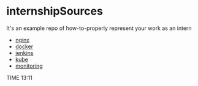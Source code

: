 # internshipSources
It's an example repo of how-to-properly represent your work as an intern

- [nginx](https://github.com/beautifulMendeleev/internshipSources/blob/nginx/README.md)
- [docker](https://github.com/beautifulMendeleev/internshipSources/blob/docker/README.md)
- [jenkins](https://github.com/beautifulMendeleev/internshipSources/blob/jenkins/README.md)
- [kube](https://github.com/beautifulMendeleev/internshipSources/blob/kube/README.md)
- [monitoring](https://github.com/beautifulMendeleev/internshipSources/blob/monitoring/README.md)

TIME 13:11
